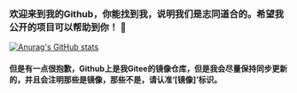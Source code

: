 ### 欢迎来到我的Github，你能找到我，说明我们是志同道合的。希望我公开的项目可以帮助到你！ 👋
 
[![Anurag's GitHub stats](https://github-readme-stats.vercel.app/api?username=YQBaobao)](https://github.com/anuraghazra/github-readme-stats)

#### 但是有一点很抱歉，Github上是我Gitee的镜像仓库，但是我会尽量保持同步更新的，并且会注明那些是镜像，那些不是，请认准‘[镜像]’标识。
<!--
**YQBaobao/YQBaobao** is a ✨ _special_ ✨ repository because its `README.md` (this file) appears on your GitHub profile.

Here are some ideas to get you started:

- 🔭 I’m currently working on ...
- 🌱 I’m currently learning ...
- 👯 I’m looking to collaborate on ...
- 🤔 I’m looking for help with ...
- 💬 Ask me about ...
- 📫 How to reach me: ...
- 😄 Pronouns: ...
- ⚡ Fun fact: ...
-->

